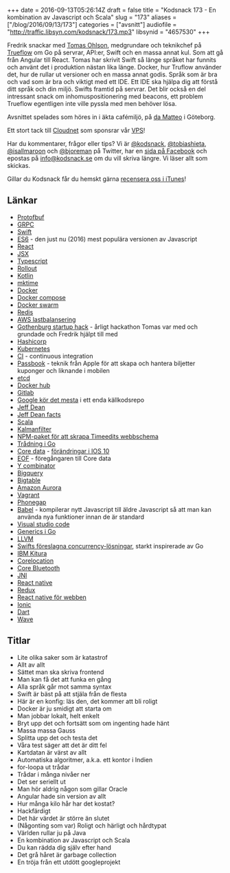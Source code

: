 +++
date = 2016-09-13T05:26:14Z
draft = false
title = "Kodsnack 173 - En kombination av Javascript och Scala"
slug = "173"
aliases = ["/blog/2016/09/13/173"]
categories = ["avsnitt"]
audiofile = "http://traffic.libsyn.com/kodsnack/173.mp3"
libsynid = "4657530"
+++

Fredrik snackar med [Tomas Ohlson](https://www.linkedin.com/in/tohlson), medgrundare och teknikchef på [Trueflow](http://www.trueflow.io/) om Go på servrar, API:er, Swift och en massa annat kul. Som att gå från Angular till React. Tomas har skrivit Swift så länge språket har funnits och använt det i produktion nästan lika länge. Docker, hur Truflow använder det, hur de rullar ut versioner och en massa annat godis. Språk som är bra och vad som är bra och viktigt med ett IDE. Ett IDE ska hjälpa dig att förstå ditt språk och din miljö. Swifts framtid på servrar. Det blir också en del intressant snack om inhomuspositionering med beacons, ett problem Trueflow egentligen inte ville pyssla med men behöver lösa.

Avsnittet spelades som höres in i äkta cafémiljö, på [da Matteo](http://www.damatteo.se/victoriapassagen.html) i Göteborg.

Ett stort tack till [Cloudnet](http://www.cloudnet.se) som sponsrar vår [VPS](http://en.wikipedia.org/wiki/Virtual_private_server)!

Har du kommentarer, frågor eller tips? Vi är [@kodsnack](https://www.twitter.com/kodsnack), [@tobiashieta](https://www.twitter.com/tobiashieta), [@isallmaroon](https://www.twitter.com/isallmaroon) och [@bjoreman](https://www.twitter.com/bjoreman) på Twitter, har en [sida på Facebook](https://www.facebook.com/kodsnack) och epostas på [info@kodsnack.se](mailto:info@kodsnack.se) om du vill skriva längre. Vi läser allt som skickas.

Gillar du Kodsnack får du hemskt gärna [recensera oss i iTunes](http://itunes.apple.com/se/podcast/kodsnack/id561631498?l=en)!

## Länkar ##
* [Protofbuf](https://developers.google.com/protocol-buffers/)
* [GRPC](http://www.grpc.io/)
* [Swift](https://swift.org/about/)
* [ES6](https://kangax.github.io/compat-table/es6/) - den just nu (2016) mest populära versionen av Javascript
* [React](https://en.wikipedia.org/wiki/React_%28JavaScript_library%29)
* [JSX](https://en.wikipedia.org/wiki/React_%28JavaScript_library%29#JSX)
* [Typescript](https://en.wikipedia.org/wiki/TypeScript)
* [Rollout](https://rollout.io/)
* [Kotlin](https://en.wikipedia.org/wiki/Kotlin_%28programming_language%29)
* [mktime](http://www.cplusplus.com/reference/ctime/mktime/)
* [Docker](https://en.wikipedia.org/wiki/Docker_%28software%29)
* [Docker compose](https://docs.docker.com/compose/)
* [Docker swarm](https://docs.docker.com/swarm/)
* [Redis](http://redis.io/)
* [AWS lastbalansering](https://aws.amazon.com/blogs/aws/new-aws-application-load-balancer/)
* [Gothenburg startup hack](http://www.gbgstartuphack.com/) - årligt hackathon Tomas var med och grundade och Fredrik hjälpt till med
* [Hashicorp](https://www.hashicorp.com/)
* [Kubernetes](http://kubernetes.io/)
* [CI](https://en.wikipedia.org/wiki/Continuous_integration) - continuous integration
* [Passbook](https://en.wikipedia.org/wiki/Wallet_%28application%29) - teknik från Apple för att skapa och hantera biljetter kuponger och liknande i mobilen
* [etcd](https://coreos.com/etcd/docs/latest/)
* [Docker hub](https://hub.docker.com/)
* [Gitlab](https://about.gitlab.com/)
* [Google kör det mesta](https://www.wired.com/2015/09/google-2-billion-lines-codeand-one-place/) i ett enda källkodsrepo
* [Jeff Dean](https://en.wikipedia.org/wiki/Jeff_Dean_%28computer_scientist%29)
* [Jeff Dean facts](https://www.reddit.com/r/ProgrammerHumor/comments/45g4he/googles_most_badass_engineer_jeff_dean_facts/)
* [Scala](https://en.wikipedia.org/wiki/Scala_%28programming_language%29)
* [Kalmanfilter](https://en.wikipedia.org/wiki/Kalman_filter)
* [NPM-paket för att skrapa Timeedits webbschema](https://www.npmjs.com/package/timeedit-api)
* [Trådning i Go](https://tour.golang.org/concurrency/1)
* [Core data](https://en.wikipedia.org/wiki/Core_Data) - [förändringar i IOS 10](https://developer.apple.com/library/prerelease/content/releasenotes/General/WhatNewCoreData2016/ReleaseNotes.html)
* [EOF](https://en.wikipedia.org/wiki/Enterprise_Objects_Framework) - föregångaren till Core data
* [Y combinator](https://www.ycombinator.com/)
* [Bigquery](https://cloud.google.com/bigquery/what-is-bigquery)
* [Bigtable](https://en.wikipedia.org/wiki/Bigtable)
* [Amazon Aurora](https://aws.amazon.com/rds/aurora/faqs/)
* [Vagrant](https://www.vagrantup.com/)
* [Phonegap](https://en.wikipedia.org/wiki/Apache_Cordova)
* [Babel](https://babeljs.io/) - kompilerar nytt Javascript till äldre Javascript så att man kan använda nya funktioner innan de är standard
* [Visual studio code](https://code.visualstudio.com/)
* [Generics i Go](http://blog.jonathanoliver.com/golang-has-generics/)
* [LLVM](https://en.wikipedia.org/wiki/LLVM)
* [Swifts föreslagna concurrency-lösningar](https://github.com/apple/swift/blob/master/docs/proposals/Concurrency.rst), starkt inspirerade av Go
* [IBM Kitura](https://github.com/IBM-Swift/Kitura)
* [Corelocation](https://developer.apple.com/library/ios/documentation/CoreLocation/Reference/CoreLocation_Framework/)
* [Core Bluetooth](https://developer.apple.com/library/ios/documentation/NetworkingInternetWeb/Conceptual/CoreBluetooth_concepts/AboutCoreBluetooth/Introduction.html)
* [JNI](https://en.wikipedia.org/wiki/Java_Native_Interface)
* [React native](https://facebook.github.io/react-native/)
* [Redux](http://redux.js.org/)
* [React native för webben](https://github.com/necolas/react-native-web)
* [Ionic](http://ionicframework.com/)
* [Dart](https://en.wikipedia.org/wiki/Dart_%28programming_language%29)
* [Wave](https://en.wikipedia.org/wiki/Apache_Wave)

## Titlar ##
* Lite olika saker som är katastrof
* Allt av allt
* Sättet man ska skriva frontend
* Man kan få det att funka en gång
* Alla språk går mot samma syntax
* Swift är bäst på att stjäla från de flesta
* Här är en konfig: läs den, det kommer att bli roligt
* Docker är ju smidigt att starta om
* Man jobbar lokalt, helt enkelt
* Bryt upp det och fortsätt som om ingenting hade hänt
* Massa massa Gauss
* Splitta upp det och testa det
* Våra test säger att det är ditt fel
* Kartdatan är värst av allt
* Automatiska algoritmer, a.k.a. ett kontor i Indien
* for-loopa ut trådar
* Trådar i många nivåer ner
* Det ser seriellt ut
* Man hör aldrig någon som gillar Oracle
* Angular hade sin version av allt
* Hur många kilo hår har det kostat?
* Hackfärdigt
* Det här värdet är större än slutet
* (Någonting som var) Roligt och härligt och hårdtypat
* Världen rullar ju på Java
* En kombination av Javascript och Scala
* Du kan rädda dig själv efter hand
* Det grå håret är garbage collection
* En tröja från ett utdött googleprojekt
